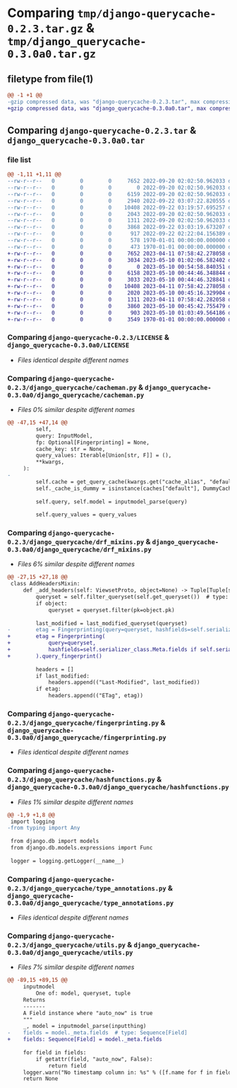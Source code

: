 # Comparing `tmp/django-querycache-0.2.3.tar.gz` & `tmp/django_querycache-0.3.0a0.tar.gz`

## filetype from file(1)

```diff
@@ -1 +1 @@
-gzip compressed data, was "django-querycache-0.2.3.tar", max compression
+gzip compressed data, was "django_querycache-0.3.0a0.tar", max compression
```

## Comparing `django-querycache-0.2.3.tar` & `django_querycache-0.3.0a0.tar`

### file list

```diff
@@ -1,11 +1,11 @@
--rw-r--r--   0        0        0     7652 2022-09-20 02:02:50.962033 django-querycache-0.2.3/LICENSE
--rw-r--r--   0        0        0        0 2022-09-20 02:02:50.962033 django-querycache-0.2.3/django_querycache/__init__.py
--rw-r--r--   0        0        0     6159 2022-09-20 02:02:50.962033 django-querycache-0.2.3/django_querycache/cacheman.py
--rw-r--r--   0        0        0     2940 2022-09-22 03:07:22.820555 django-querycache-0.2.3/django_querycache/drf_mixins.py
--rw-r--r--   0        0        0    10408 2022-09-22 03:19:57.695257 django-querycache-0.2.3/django_querycache/fingerprinting.py
--rw-r--r--   0        0        0     2043 2022-09-20 02:02:50.962033 django-querycache-0.2.3/django_querycache/hashfunctions.py
--rw-r--r--   0        0        0     1311 2022-09-20 02:02:50.962033 django-querycache-0.2.3/django_querycache/type_annotations.py
--rw-r--r--   0        0        0     3868 2022-09-22 03:03:19.673207 django-querycache-0.2.3/django_querycache/utils.py
--rw-r--r--   0        0        0      917 2022-09-22 02:22:04.156389 django-querycache-0.2.3/pyproject.toml
--rw-r--r--   0        0        0      578 1970-01-01 00:00:00.000000 django-querycache-0.2.3/setup.py
--rw-r--r--   0        0        0      473 1970-01-01 00:00:00.000000 django-querycache-0.2.3/PKG-INFO
+-rw-r--r--   0        0        0     7652 2023-04-11 07:58:42.278058 django_querycache-0.3.0a0/LICENSE
+-rw-r--r--   0        0        0     3034 2023-05-10 01:02:06.582402 django_querycache-0.3.0a0/README.md
+-rw-r--r--   0        0        0        0 2023-05-10 00:54:58.840351 django_querycache-0.3.0a0/django_querycache/__init__.py
+-rw-r--r--   0        0        0     6158 2023-05-10 00:44:46.348844 django_querycache-0.3.0a0/django_querycache/cacheman.py
+-rw-r--r--   0        0        0     3033 2023-05-10 00:44:46.328841 django_querycache-0.3.0a0/django_querycache/drf_mixins.py
+-rw-r--r--   0        0        0    10408 2023-04-11 07:58:42.278058 django_querycache-0.3.0a0/django_querycache/fingerprinting.py
+-rw-r--r--   0        0        0     2020 2023-05-10 00:45:16.329904 django_querycache-0.3.0a0/django_querycache/hashfunctions.py
+-rw-r--r--   0        0        0     1311 2023-04-11 07:58:42.282058 django_querycache-0.3.0a0/django_querycache/type_annotations.py
+-rw-r--r--   0        0        0     3860 2023-05-10 00:45:42.755479 django_querycache-0.3.0a0/django_querycache/utils.py
+-rw-r--r--   0        0        0      903 2023-05-10 01:03:49.564186 django_querycache-0.3.0a0/pyproject.toml
+-rw-r--r--   0        0        0     3549 1970-01-01 00:00:00.000000 django_querycache-0.3.0a0/PKG-INFO
```

### Comparing `django-querycache-0.2.3/LICENSE` & `django_querycache-0.3.0a0/LICENSE`

 * *Files identical despite different names*

### Comparing `django-querycache-0.2.3/django_querycache/cacheman.py` & `django_querycache-0.3.0a0/django_querycache/cacheman.py`

 * *Files 0% similar despite different names*

```diff
@@ -47,15 +47,14 @@
         self,
         query: InputModel,
         fp: Optional[Fingerprinting] = None,
         cache_key: str = None,
         query_values: Iterable[Union[str, F]] = (),
         **kwargs,
     ):
-
         self.cache = get_query_cache(kwargs.get("cache_alias", "default"))
         self._cache_is_dummy = isinstance(caches["default"], DummyCache)
 
         self.query, self.model = inputmodel_parse(query)
 
         self.query_values = query_values
```

### Comparing `django-querycache-0.2.3/django_querycache/drf_mixins.py` & `django_querycache-0.3.0a0/django_querycache/drf_mixins.py`

 * *Files 6% similar despite different names*

```diff
@@ -27,15 +27,18 @@
 class AddHeadersMixin:
     def _add_headers(self: ViewsetProto, object=None) -> Tuple[Tuple[str, str], ...]:
         queryset = self.filter_queryset(self.get_queryset())  # type: QuerySet
         if object:
             queryset = queryset.filter(pk=object.pk)
 
         last_modified = last_modified_queryset(queryset)
-        etag = Fingerprinting(query=queryset, hashfields=self.serializer_class.Meta.fields).query_fingerprint()
+        etag = Fingerprinting(
+            query=queryset,
+            hashfields=self.serializer_class.Meta.fields if self.serializer_class.Meta.fields != "__all__" else (),
+        ).query_fingerprint()
 
         headers = []
         if last_modified:
             headers.append(("Last-Modified", last_modified))
         if etag:
             headers.append(("ETag", etag))
```

### Comparing `django-querycache-0.2.3/django_querycache/fingerprinting.py` & `django_querycache-0.3.0a0/django_querycache/fingerprinting.py`

 * *Files identical despite different names*

### Comparing `django-querycache-0.2.3/django_querycache/hashfunctions.py` & `django_querycache-0.3.0a0/django_querycache/hashfunctions.py`

 * *Files 1% similar despite different names*

```diff
@@ -1,9 +1,8 @@
 import logging
-from typing import Any
 
 from django.db import models
 from django.db.models.expressions import Func
 
 logger = logging.getLogger(__name__)
```

### Comparing `django-querycache-0.2.3/django_querycache/type_annotations.py` & `django_querycache-0.3.0a0/django_querycache/type_annotations.py`

 * *Files identical despite different names*

### Comparing `django-querycache-0.2.3/django_querycache/utils.py` & `django_querycache-0.3.0a0/django_querycache/utils.py`

 * *Files 7% similar despite different names*

```diff
@@ -89,15 +89,15 @@
     inputmodel
         One of: model, queryset, tuple
     Returns
     -------
     A Field instance where "auto_now" is true
     """
     _, model = inputmodel_parse(inputthing)
-    fields = model._meta.fields  # type: Sequence[Field]
+    fields: Sequence[Field] = model._meta.fields
 
     for field in fields:
         if getattr(field, "auto_now", False):
             return field
     logger.warn("No timestamp column in: %s" % ([f.name for f in fields]))
     return None
```

